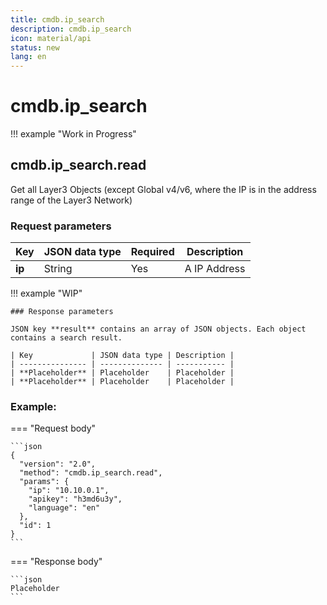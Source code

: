 ```yaml
---
title: cmdb.ip_search
description: cmdb.ip_search
icon: material/api
status: new
lang: en
---
```


# cmdb.ip_search

!!! example "Work in Progress"

## cmdb.ip_search.read

Get all Layer3 Objects (except Global v4/v6, where the IP is in the address range of the Layer3 Network)

### Request parameters

| Key             | JSON data type | Required | Description |
| --------------- | -------------- | -------- | ----------- |
| **ip** | String    | Yes      | A IP Address |

!!! example "WIP"

    ### Response parameters

    JSON key **result** contains an array of JSON objects. Each object contains a search result.

    | Key             | JSON data type | Description |
    | --------------- | -------------- | ----------- |
    | **Placeholder** | Placeholder    | Placeholder |
    | **Placeholder** | Placeholder    | Placeholder |

### Example:

=== "Request body"

    ```json
    {
      "version": "2.0",
      "method": "cmdb.ip_search.read",
      "params": {
        "ip": "10.10.0.1",
        "apikey": "h3md6u3y",
        "language": "en"
      },
      "id": 1
    }
    ```

=== "Response body"

    ```json
    Placeholder
    ```

